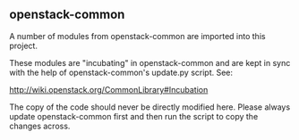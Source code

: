 openstack-common
----------------

A number of modules from openstack-common are imported into this project.

These modules are "incubating" in openstack-common and are kept in sync
with the help of openstack-common's update.py script. See:

  http://wiki.openstack.org/CommonLibrary#Incubation

The copy of the code should never be directly modified here. Please
always update openstack-common first and then run the script to copy
the changes across.
 